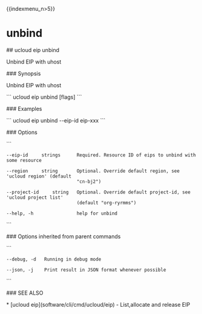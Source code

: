 {{indexmenu_n>5}}

# unbind

\#\# ucloud eip unbind

Unbind EIP with uhost

\#\#\# Synopsis

Unbind EIP with uhost

\`\`\` ucloud eip unbind \[flags\] \`\`\`

\#\#\# Examples

\`\`\` ucloud eip unbind --eip-id eip-xxx \`\`\`

\#\#\# Options

\`\`\`

``` 
--eip-id     strings      Required. Resource ID of eips to unbind with some resource 
```

``` 
--region     string       Optional. Override default region, see 'ucloud region' (default
                          "cn-bj2") 
```

``` 
--project-id     string   Optional. Override default project-id, see 'ucloud project list'
                          (default "org-ryrmms") 
```

``` 
--help, -h                help for unbind 
```

\`\`\`

\#\#\# Options inherited from parent commands

\`\`\`

``` 
--debug, -d   Running in debug mode 
```

``` 
--json, -j    Print result in JSON format whenever possible 
```

\`\`\`

\#\#\# SEE ALSO

\* \[ucloud eip\](software/cli/cmd/ucloud/eip) - List,allocate and
release EIP
